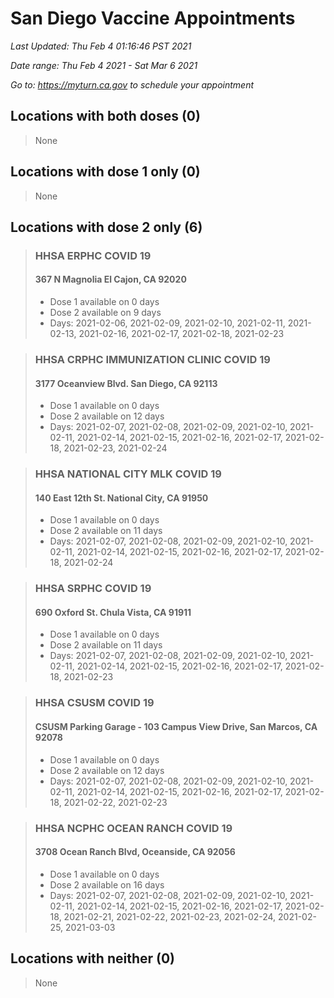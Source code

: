 # San Diego Vaccine Appointments
*Last Updated: Thu Feb 4 01:16:46 PST 2021*

*Date range: Thu Feb 4 2021 - Sat Mar 6 2021*

*Go to: <https://myturn.ca.gov> to schedule your appointment*


## Locations with both doses (0)

>None

## Locations with dose 1 only (0)

>None

## Locations with dose 2 only (6)

>### HHSA ERPHC COVID 19
>#### 367 N Magnolia El Cajon, CA 92020
>- Dose 1 available on 0 days
>- Dose 2 available on 9 days
>  - Days: 2021-02-06, 2021-02-09, 2021-02-10, 2021-02-11, 2021-02-13, 2021-02-16, 2021-02-17, 2021-02-18, 2021-02-23

>### HHSA CRPHC IMMUNIZATION CLINIC COVID 19
>#### 3177 Oceanview Blvd. San Diego, CA 92113
>- Dose 1 available on 0 days
>- Dose 2 available on 12 days
>  - Days: 2021-02-07, 2021-02-08, 2021-02-09, 2021-02-10, 2021-02-11, 2021-02-14, 2021-02-15, 2021-02-16, 2021-02-17, 2021-02-18, 2021-02-23, 2021-02-24

>### HHSA NATIONAL CITY MLK COVID 19
>#### 140 East 12th St. National City, CA 91950
>- Dose 1 available on 0 days
>- Dose 2 available on 11 days
>  - Days: 2021-02-07, 2021-02-08, 2021-02-09, 2021-02-10, 2021-02-11, 2021-02-14, 2021-02-15, 2021-02-16, 2021-02-17, 2021-02-18, 2021-02-24

>### HHSA SRPHC COVID 19
>#### 690 Oxford St. Chula Vista, CA 91911
>- Dose 1 available on 0 days
>- Dose 2 available on 11 days
>  - Days: 2021-02-07, 2021-02-08, 2021-02-09, 2021-02-10, 2021-02-11, 2021-02-14, 2021-02-15, 2021-02-16, 2021-02-17, 2021-02-18, 2021-02-23

>### HHSA CSUSM COVID 19
>#### CSUSM Parking Garage - 103 Campus View Drive, San Marcos, CA 92078
>- Dose 1 available on 0 days
>- Dose 2 available on 12 days
>  - Days: 2021-02-07, 2021-02-08, 2021-02-09, 2021-02-10, 2021-02-11, 2021-02-14, 2021-02-15, 2021-02-16, 2021-02-17, 2021-02-18, 2021-02-22, 2021-02-23

>### HHSA NCPHC OCEAN RANCH COVID 19
>#### 3708 Ocean Ranch Blvd, Oceanside, CA 92056
>- Dose 1 available on 0 days
>- Dose 2 available on 16 days
>  - Days: 2021-02-07, 2021-02-08, 2021-02-09, 2021-02-10, 2021-02-11, 2021-02-14, 2021-02-15, 2021-02-16, 2021-02-17, 2021-02-18, 2021-02-21, 2021-02-22, 2021-02-23, 2021-02-24, 2021-02-25, 2021-03-03

## Locations with neither (0)

>None

